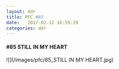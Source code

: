 ```yaml
---
layout: ddr
title: PFC #85
date:   2017-02-12 16:59:39
categories: ddr
---
```

#### **#85** STILL IN MY HEART
![](/images/pfc/85_STILL IN MY HEART.jpg)
